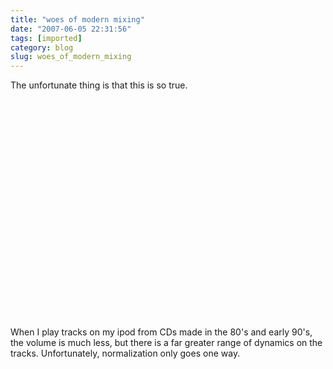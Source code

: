 ```yaml
---
title: "woes of modern mixing"
date: "2007-06-05 22:31:56"
tags: [imported]
category: blog
slug: woes_of_modern_mixing
---
```


The unfortunate thing is that this is so true.

<object width="425" height="350"><param name="movie" value="https://www.youtube.com/v/3Gmex_4hreQ"></param><param name="wmode" value="transparent"></param><embed src="https://www.youtube.com/v/3Gmex_4hreQ" type="application/x-shockwave-flash" wmode="transparent" width="425" height="350"></embed></object>

When I play tracks on my ipod from CDs made in the 80's and early 90's, the volume is much less, but there is a far greater range of dynamics on the tracks. Unfortunately, normalization only goes one way.
